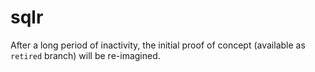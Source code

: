 
<!-- README.md is generated from README.Rmd. Please edit that file -->

# sqlr

<!-- badges: start -->
<!-- badges: end -->

After a long period of inactivity, the initial proof of concept
(available as `retired` branch) will be re-imagined.
